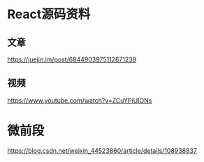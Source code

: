 # React源码资料

## 文章
https://juejin.im/post/6844903975112671239
## 视频
https://www.youtube.com/watch?v=ZCuYPiUIONs


# 微前段
https://blog.csdn.net/weixin_44523860/article/details/108938837